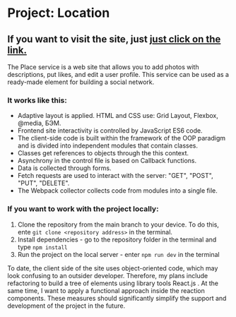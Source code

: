 # Project: Location

## If you want to visit the site, just [just click on the link.](https://mycodetherapy.github.io/mesto/index.html)

The Place service is a web site that allows you to add photos with descriptions, put likes, and edit a user profile.
This service can be used as a ready-made element for building a social network.

### It works like this:

- Adaptive layout is applied. HTML and CSS use: Grid Layout, Flexbox, @media, БЭМ.
- Frontend site interactivity is controlled by JavaScript ES6 code.
- The client-side code is built within the framework of the OOP paradigm and is divided into independent modules that contain classes.
- Classes get references to objects through the this context.
- Asynchrony in the control file is based on Callback functions.
- Data is collected through forms.
- Fetch requests are used to interact with the server: "GET", "POST", "PUT", "DELETE".
- The Webpack collector collects code from modules into a single file.

### If you want to work with the project locally:

1. Clone the repository from the main branch to your device. To do this, ente `git clone <repository address>` in the terminal.
2. Install dependencies - go to the repository folder in the terminal and type `npm install`
3. Run the project on the local server - enter `npm run dev` in the terminal

To date, the client side of the site uses object-oriented code, which may look confusing to an outsider developer. Therefore, my plans include refactoring to build a tree of elements using library tools React.js . At the same time, I want to apply a functional approach inside the reaction components. These measures should significantly simplify the support and development of the project in the future.
